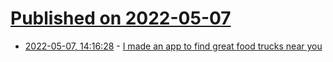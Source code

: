 # [Published on 2022-05-07](index.md)

* [2022-05-07, 14:16:28](https://news.ycombinator.com/item?id=31294659) - [I made an app to find great food trucks near you](https://www.sizzzle.app/)
